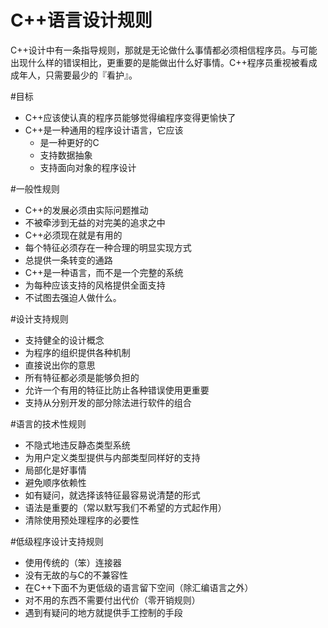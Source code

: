 C++语言设计规则
==============

C++设计中有一条指导规则，那就是无论做什么事情都必须相信程序员。与可能出现什么样的错误相比，更重要的是能做出什么好事情。C++程序员重视被看成成年人，只需要最少的『看护』。

#目标
* C++应该使认真的程序员能够觉得编程序变得更愉快了
* C++是一种通用的程序设计语言，它应该
    - 是一种更好的C
    - 支持数据抽象
    - 支持面向对象的程序设计

#一般性规则
* C++的发展必须由实际问题推动
* 不被牵涉到无益的对完美的追求之中
* C++必须现在就是有用的
* 每个特征必须存在一种合理的明显实现方式
* 总提供一条转变的通路
* C++是一种语言，而不是一个完整的系统
*  为每种应该支持的风格提供全面支持
*  不试图去强迫人做什么。

#设计支持规则
* 支持健全的设计概念
* 为程序的组织提供各种机制
* 直接说出你的意思
* 所有特征都必须是能够负担的
* 允许一个有用的特征比防止各种错误使用更重要
* 支持从分别开发的部分除法进行软件的组合

#语言的技术性规则
* 不隐式地违反静态类型系统
* 为用户定义类型提供与内部类型同样好的支持
* 局部化是好事情
* 避免顺序依赖性
* 如有疑问，就选择该特征最容易说清楚的形式
* 语法是重要的（常以默写我们不希望的方式起作用）
* 清除使用预处理程序的必要性

#低级程序设计支持规则
* 使用传统的（笨）连接器
* 没有无故的与C的不兼容性
* 在C++下面不为更低级的语言留下空间（除汇编语言之外）
* 对不用的东西不需要付出代价（零开销规则）
* 遇到有疑问的地方就提供手工控制的手段
